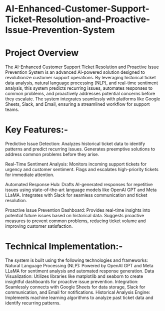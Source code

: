# AI-Enhanced-Customer-Support-Ticket-Resolution-and-Proactive-Issue-Prevention-System

# Project Overview
The AI-Enhanced Customer Support Ticket Resolution and Proactive Issue Prevention System is an advanced AI-powered solution designed to revolutionize customer support operations. By leveraging historical ticket data analysis, natural language processing (NLP), and real-time sentiment analysis, this system predicts recurring issues, automates responses to common problems, and proactively addresses potential concerns before they escalate. The system integrates seamlessly with platforms like Google Sheets, Slack, and Email, ensuring a streamlined workflow for support teams.

# Key Features:-
Predictive Issue Detection:
Analyzes historical ticket data to identify patterns and predict recurring issues.
Generates preemptive solutions to address common problems before they arise.

Real-Time Sentiment Analysis:
Monitors incoming support tickets for urgency and customer sentiment.
Flags and escalates high-priority tickets for immediate attention.

Automated Response Hub:
Drafts AI-generated responses for repetitive issues using state-of-the-art language models like OpenAI GPT and Meta LLaMA.
Integrates with Slack for seamless communication and ticket resolution.

Proactive Issue Prevention Dashboard:
Provides real-time insights into potential future issues based on historical data.
Suggests proactive measures to prevent common problems, reducing ticket volume and improving customer satisfaction.

# Technical Implementation:-
The system is built using the following technologies and frameworks:
Natural Language Processing (NLP): Powered by OpenAI GPT and Meta LLaMA for sentiment analysis and automated response generation.
Data Visualization: Utilizes libraries like matplotlib and seaborn to create insightful dashboards for proactive issue prevention.
Integration: Seamlessly connects with Google Sheets for data storage, Slack for communication, and Email for notifications.
Historical Analysis Engine: Implements machine learning algorithms to analyze past ticket data and identify recurring patterns.
